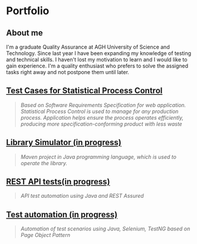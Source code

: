 # Portfolio
## About me
I'm a graduate Quality Assurance at AGH University of Science and Technology. Since last year I have been expanding my knowledge of testing and technical skills. I haven't lost my motivation to learn and I would like to gain experience. I'm a quality enthusiast who prefers to solve the assigned tasks right away and not postpone them until later.


## [Test Cases for Statistical Process Control](https://drive.google.com/file/d/1UuBd6j9zmAqWEOTCTnm7ZSJqYeanwAT4/view?usp=sharing) 
> *Based on Software Requirements Specification for web application. Statistical Process Control is used to manage for any production process. Application helps ensure the process operates efficiently, producing more specification-conforming product with less waste*
## [Library Simulator (in progress)](https://gitlab.com/MichnaSylwia/project-library-simulator)
> *Maven project in Java programming language, which is used to operate the library.*
## [REST API tests(in progress)](https://link-url-here.org)
> *API test automation using Java and REST Assured*
## [Test automation (in progress)](https://link-url-here.org)
> *Automation of test scenarios using Java, Selenium, TestNG based on Page Object Pattern*
